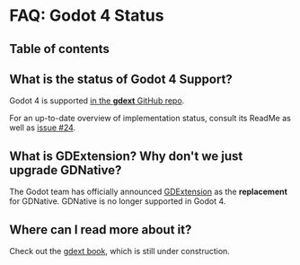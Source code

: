 # FAQ: Godot 4 Status

## Table of contents
<!-- toc -->

## What is the status of Godot 4 Support?

Godot 4 is supported [in the **gdext** GitHub repo][repo].

For an up-to-date overview of implementation status, consult its ReadMe as well as [issue #24][features].


## What is GDExtension? Why don't we just upgrade GDNative?

The Godot team has officially announced [GDExtension](https://godotengine.org/article/introducing-gd-extensions) as the **replacement** for GDNative. GDNative is no longer supported in Godot 4.


## Where can I read more about it?

Check out the [gdext book](/book), which is still under construction.

[repo]: https://github.com/godot-rust/gdext
[features]: https://github.com/godot-rust/gdext/issues/24
